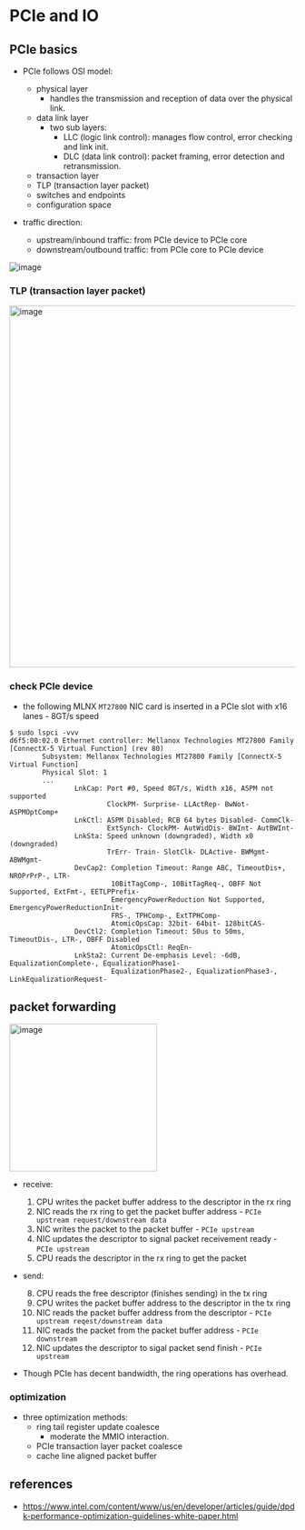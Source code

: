 # PCIe and IO

## PCIe basics

* PCIe follows OSI model:
    * physical layer
        * handles the transmission and reception of data over the physical link.
    * data link layer
        * two sub layers:
            * LLC (logic link control): manages flow control, error checking and link init.
            * DLC (data link control): packet framing, error detection and retransmission.
    * transaction layer
    * TLP (transaction layer packet)
    * switches and endpoints
    * configuration space

* traffic direction:
    * upstream/inbound traffic: from PCIe device to PCIe core
    * downstream/outbound traffic: from PCIe core to PCIe device

![image](https://github.com/user-attachments/assets/c56bd967-7ea1-43de-a60e-9bdba5230a76)


### TLP (transaction layer packet)
<img width="637" alt="image" src="https://github.com/user-attachments/assets/5a266f6f-fe7c-4e02-a06d-6eb288743408" />

### check PCIe device
* the following MLNX `MT27800` NIC card is inserted in a PCIe slot with x16 lanes - 8GT/s speed
```
$ sudo lspci -vvv
d6f5:00:02.0 Ethernet controller: Mellanox Technologies MT27800 Family [ConnectX-5 Virtual Function] (rev 80)
        Subsystem: Mellanox Technologies MT27800 Family [ConnectX-5 Virtual Function]
        Physical Slot: 1
        ...
                LnkCap: Port #0, Speed 8GT/s, Width x16, ASPM not supported
                        ClockPM- Surprise- LLActRep- BwNot- ASPMOptComp+
                LnkCtl: ASPM Disabled; RCB 64 bytes Disabled- CommClk-
                        ExtSynch- ClockPM- AutWidDis- BWInt- AutBWInt-
                LnkSta: Speed unknown (downgraded), Width x0 (downgraded)
                        TrErr- Train- SlotClk- DLActive- BWMgmt- ABWMgmt-
                DevCap2: Completion Timeout: Range ABC, TimeoutDis+, NROPrPrP-, LTR-
                         10BitTagComp-, 10BitTagReq-, OBFF Not Supported, ExtFmt-, EETLPPrefix-
                         EmergencyPowerReduction Not Supported, EmergencyPowerReductionInit-
                         FRS-, TPHComp-, ExtTPHComp-
                         AtomicOpsCap: 32bit- 64bit- 128bitCAS-
                DevCtl2: Completion Timeout: 50us to 50ms, TimeoutDis-, LTR-, OBFF Disabled
                         AtomicOpsCtl: ReqEn-
                LnkSta2: Current De-emphasis Level: -6dB, EqualizationComplete-, EqualizationPhase1-
                         EqualizationPhase2-, EqualizationPhase3-, LinkEqualizationRequest-
```


## packet forwarding
<img width="260" alt="image" src="https://github.com/user-attachments/assets/c0f354b3-cd66-43c9-a9bc-b3adc9bfee97" />

* receive:
    1. CPU writes the packet buffer address to the descriptor in the rx ring
    2. NIC reads the rx ring to get the packet buffer address - `PCIe upstream request/downstream data`
    3. NIC writes the packet to the packet buffer - `PCIe upstream`
    4. NIC updates the descriptor to signal packet receivement ready - `PCIe upstream`
    5. CPU reads the descriptor in the rx ring to get the packet

* send:

    8. CPU reads the free descriptor (finishes sending) in the tx ring
    9. CPU writes the packet buffer address to the descriptor in the tx ring
    10. NIC reads the packet buffer address from the descriptor - `PCIe upstream reqest/downstream data`
    11. NIC reads the packet from the packet buffer address - `PCIe downstream`
    12. NIC updates the descriptor to sigal packet send finish - `PCIe upstream `

* Though PCIe has decent bandwidth, the ring operations has overhead.

### optimization
* three optimization methods:
    * ring tail register update coalesce
        * moderate the MMIO interaction.
    * PCIe transaction layer packet coalesce
    * cache line aligned packet buffer

## references
* https://www.intel.com/content/www/us/en/developer/articles/guide/dpdk-performance-optimization-guidelines-white-paper.html
